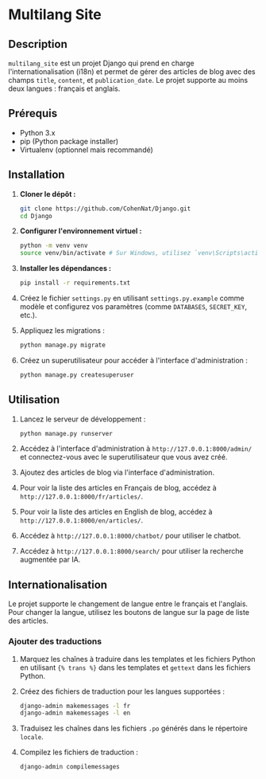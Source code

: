 # Multilang Site

## Description
`multilang_site` est un projet Django qui prend en charge l'internationalisation (i18n) et permet de gérer des articles de blog avec des champs `title`, `content`, et `publication_date`. Le projet supporte au moins deux langues : français et anglais.

## Prérequis

- Python 3.x
- pip (Python package installer)
- Virtualenv (optionnel mais recommandé)

## Installation

1. **Cloner le dépôt :**

    ```bash
    git clone https://github.com/CohenNat/Django.git
    cd Django
    ```

2. **Configurer l'environnement virtuel :**

    ```bash
    python -m venv venv
    source venv/bin/activate # Sur Windows, utilisez `venv\Scripts\activate`
    ```

3. **Installer les dépendances :**

    ```bash
    pip install -r requirements.txt
    ```

4. Créez le fichier `settings.py` en utilisant `settings.py.example` comme modèle et configurez vos paramètres (comme `DATABASES`, `SECRET_KEY`, etc.).

5. Appliquez les migrations :

    ```bash
    python manage.py migrate
    ```

6. Créez un superutilisateur pour accéder à l'interface d'administration :

    ```bash
    python manage.py createsuperuser
    ```

## Utilisation

1. Lancez le serveur de développement :

    ```bash
    python manage.py runserver
    ```

2. Accédez à l'interface d'administration à `http://127.0.0.1:8000/admin/` et connectez-vous avec le superutilisateur que vous avez créé.

3. Ajoutez des articles de blog via l'interface d'administration.

4. Pour voir la liste des articles en Français de blog, accédez à `http://127.0.0.1:8000/fr/articles/`.

5. Pour voir la liste des articles en English de blog, accédez à `http://127.0.0.1:8000/en/articles/`.

6. Accédez à `http://127.0.0.1:8000/chatbot/` pour utiliser le chatbot.

7. Accédez à `http://127.0.0.1:8000/search/` pour utiliser la recherche augmentée par IA.

## Internationalisation

Le projet supporte le changement de langue entre le français et l'anglais. Pour changer la langue, utilisez les boutons de langue sur la page de liste des articles.

### Ajouter des traductions

1. Marquez les chaînes à traduire dans les templates et les fichiers Python en utilisant `{% trans %}` dans les templates et `gettext` dans les fichiers Python.

2. Créez des fichiers de traduction pour les langues supportées :

    ```bash
    django-admin makemessages -l fr
    django-admin makemessages -l en
    ```

3. Traduisez les chaînes dans les fichiers `.po` générés dans le répertoire `locale`.

4. Compilez les fichiers de traduction :

    ```bash
    django-admin compilemessages
    ```
